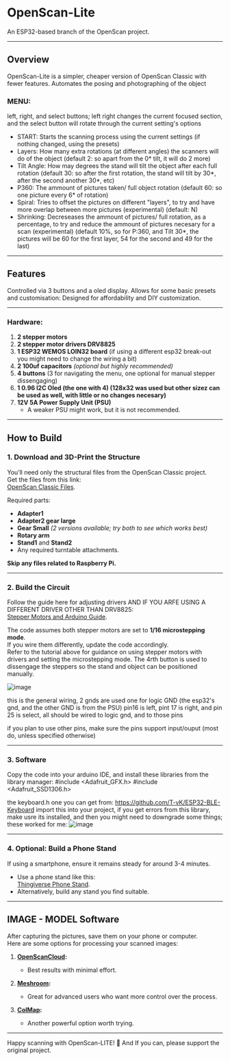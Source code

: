 # OpenScan-Lite
An ESP32-based branch of the OpenScan project.  

---

## Overview  
OpenScan-Lite is a simpler, cheaper version of OpenScan Classic with fewer features. Automates the posing and photographing of the object

### MENU:
left, right, and select buttons; left right changes the current focused section, and the select button will rotate through the current setting's options
  - START: Starts the scanning process using the current settings (if nothing changed, using the presets)
  - Layers: How many extra rotations (at different angles) the scanners will do of the object (default 2: so apart from the 0* tilt, it will do 2 more)
  - Tilt Angle: How may degrees the stand will tilt the object after each full rotation (default 30: so after the first rotation, the stand will tilt by 30*, after the second another 30*, etc)
  - P360: The ammount of pictures taken/ full object rotation (default 60: so one picture every 6* of rotation)
  - Spiral: Tries to offset the pictures on different "layers", to try and have more overlap between more pictures (experimental) (default: N)
  - Shrinking: Decreseases the ammount of pictures/ full rotation, as a percentage, to try and reduce the ammount of pictures necesary for a scan (experimental) (default 10%, so for P:360, and Tilt 30*, the pictures will be 60 for the first layer, 54 for the second and 49 for the last) 

---

## Features 
Controlled via 3 buttons and a oled display. Allows for some basic presets and customisation:
Designed for affordability and DIY customization.

---

### Hardware:  
1. **2 stepper motors**  
2. **2 stepper motor drivers DRV8825**  
3. **1 ESP32 WEMOS LOIN32 board** (if using a different esp32 break-out you might need to change the wiring a bit)  
4. **2 100uf capacitors** *(optional but highly recommended)*
5. **4 buttons** (3 for navigating the menu, one optional for manual stepper dissengaging)
6. **1 0.96 I2C Oled (the one with 4) (128x32 was used but other sizez can be used as well, with little or no changes necesary)**  
7. **12V 5A Power Supply Unit (PSU)**  
   - A weaker PSU might work, but it is not recommended.

---

## How to Build 

### 1. **Download and 3D-Print the Structure**  
You’ll need only the structural files from the OpenScan Classic project.  
Get the files from this link:  
[OpenScan Classic Files](https://github.com/OpenScan-org/OpenScan-Design/tree/main/files/Classic/V1).  

Required parts:  
- **Adapter1**  
- **Adapter2 gear large**  
- **Gear Small** *(2 versions available; try both to see which works best)*  
- **Rotary arm**  
- **Stand1** and **Stand2**  
- Any required turntable attachments.  

**Skip any files related to Raspberry Pi.**

---

### 2. **Build the Circuit**  
Follow the guide here for adjusting drivers AND IF YOU ARFE USING A DIFFERENT DRIVER OTHER THAN DRV8825:  
[Stepper Motors and Arduino Guide](https://howtomechatronics.com/tutorials/arduino/stepper-motors-and-arduino-the-ultimate-guide/).  


The code assumes both stepper motors are set to **1/16 microstepping mode**.  
If you wire them differently, update the code accordingly.  
Refer to the tutorial above for guidance on using stepper motors with drivers and setting the microstepping mode.
The 4rth button is used to dissengage the steppers so the stand and object can be positioned manually.

![image](https://github.com/user-attachments/assets/c86b2f25-340e-4a2b-93e3-5f4c3b4e1717)

this is the general wiring, 2 gnds are used one for logic GND (the esp32's gnd, and the other GND is from the PSU)
pin16 is left, pint 17 is right, and pin 25 is select, all should be wired to logic gnd, and to those pins 

if you plan to use other pins, make sure the pins support input/ouput (most do, unless specified otherwise)


---

### 3. **Software**

Copy the code into your arduino IDE, and install these libraries from the library manager: 
#include <Adafruit_GFX.h>
#include <Adafruit_SSD1306.h>

the keyboard.h one you can get from: https://github.com/T-vK/ESP32-BLE-Keyboard
import this into your project, if you get errors from this library, make usre its installed, and then you might need to downgrade some things; these worked for me: 
![image](https://github.com/user-attachments/assets/b7554db4-3ac2-4f6f-9f7d-75cd9dc39868)

---

### 4. **Optional: Build a Phone Stand**  
If using a smartphone, ensure it remains steady for around 3-4 minutes.  
- Use a phone stand like this:  
  [Thingiverse Phone Stand](https://www.thingiverse.com/thing:3363730).  
- Alternatively, build any stand you find suitable.  

---

## IMAGE - MODEL Software

After capturing the pictures, save them on your phone or computer.  
Here are some options for processing your scanned images:  

1. **[OpenScanCloud](https://www.openscancloud.com/):**  
   - Best results with minimal effort.  

2. **[Meshroom](https://alicevision.org/#meshroom):**  
   - Great for advanced users who want more control over the process.  

3. **[ColMap](https://colmap.github.io/):**  
   - Another powerful option worth trying.  
---

Happy scanning with OpenScan-LITE! 🚀
And If you can, please support the original project.
